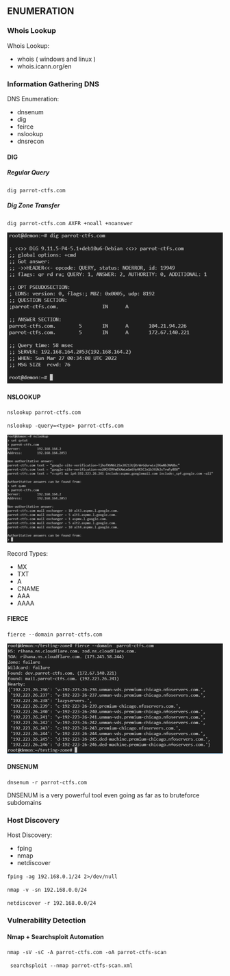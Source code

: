 ## ENUMERATION 

### Whois Lookup 

Whois Lookup: 

* whois ( windows and linux )
* whois.icann.org/en

### Information Gathering DNS

DNS Enumeration: 

* dnsenum
* dig
* feirce
* nslookup 
* dnsrecon

#### DIG

##### Regular Query

``
dig parrot-ctfs.com
``

##### Dig Zone Transfer
``
dig parrot-ctfs.com AXFR +noall +noanswer 
``

<img src="/images/dig.png">

#### NSLOOKUP 

``
nslookup parrot-ctfs.com 
``

``
nslookup -query=<type> parrot-ctfs.com 
``

<img src="/images/nslookup.png">

Record Types: 
* MX
* TXT
* A
* CNAME
* AAA
* AAAA

#### FIERCE

``
fierce --domain parrot-ctfs.com
``

<img src="/images/fierce.png">


#### DNSENUM

``
dnsenum -r parrot-ctfs.com
``

DNSENUM is a very powerful tool even going as far as to bruteforce subdomains 

### Host Discovery

Host Discovery:

* fping
* nmap 
* netdiscover


``
fping -ag 192.168.0.1/24 2>/dev/null
``

``
nmap -v -sn 192.168.0.0/24
``

``
netdiscover -r 192.168.0.0/24
``

### Vulnerability Detection

#### Nmap + Searchsploit Automation 

``
nmap -sV -sC -A parrot-ctfs.com -oA parrot-ctfs-scan 
``

`` 
searchsploit --nmap parrot-ctfs-scan.xml
``

